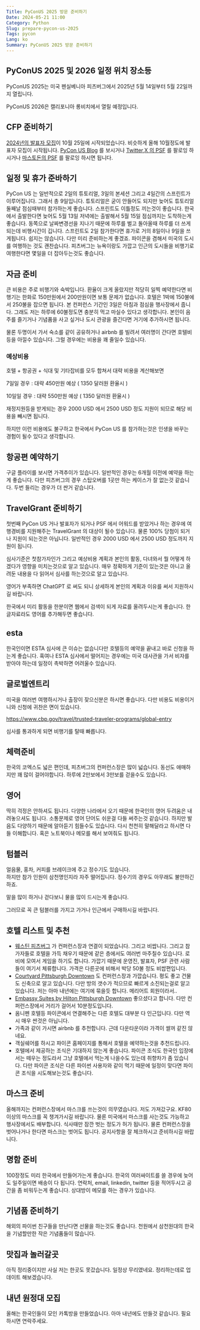```yaml
---
Title: PyConUS 2025 방문 준비하기
Date: 2024-05-21 11:00
Category: Python
Slug: prepare-pycon-us-2025
Tags: pycon
Lang: ko
Summary: PyConUS 2025 방문 준비하기
---
```


## PyConUS 2025 및 2026 일정 위치 장소등

PyConUS 2025는 미국 펜실베니아 피츠버그에서 2025년 5월 14일부터 5월 22일까지 열립니다.

PyConUS 2026은 캘리포니아 롱비치에서 열릴 예정입니다.

## CFP 준비하기

[2024년의 발표자 모집](https://us.pycon.org/2024/speaking/guidelines/)이 10월 25일에 시작되었습니다.
비슷하게 올해 10월정도에 발표자 모집이 시작됩니다. 
[PyCon US Blog](https://pycon.blogspot.com/) 를 보시거나 [Twitter,X 의 PSF](https://x.com/ThePSF) 를 팔로잉 하시거나 [마스토돈의 PSF](https://fosstodon.org/@ThePSF) 를 팔로잉 하시면 됩니다.

## 일정 및 휴가 준바하기

PyCon US 는 일반적으로 2일의 튜토리얼, 3일의 본세션 그리고 4일간의 스프린트가 이루어집니다. 그래서 총 9일입니다.  튜토리얼은 굳이 안들어도 되지만 늦어도 튜토리얼 둘째날 점심때부터 참가하는게 좋습니다. 스프린트도 이틀정도 끼는것이 좋습니다. 한국에서 출발한다면 늦어도 5월 13일 저녁에는 출발해서 5월 15일 점심까지는 도착하는게 좋습니다. 동쪽으로 날짜변경선을 지나기 때문에 하루를 벌고 돌아올때 하루를 더 쓰게 되는데 비행시간이 깁니다.  스프린트도 2일 참가한다면 휴가로 거의 8일이나 9일을 쓰게됩니다. 쉽지는 않습니다. 다만 미리 준비하는게 좋겠죠. 파이콘을 겸해서 미국의 도시를 여행하는 것도 괜찬습니다. 피츠버그는 뉴욕이랑도 가깝고 인근의 도시들을 비행기로 여행한다면 몇일을 더 잡아두는것도 좋습니다.

## 자금 준비

큰 비용은 주로 비행기와 숙박입니다. 환율이 크게 올랐지만 적당히 일찍 예약한다면 비행기는 한화로 150만원에서 200만원이면 보통 문제가 없습니다.  호텔은 1박에 150불에서 250불을 잡으면 됩니다. 본 컨퍼런스 기간인 3일은 아침과 점심을 행사장에서 줍니다. 그래도 저는 하루에 60불정도면 충분히 먹고 마실수 있다고 생각합니다. 본인이 음주를 즐기거나 기념품을 사고 싶거나 도시 관광을 즐긴다면 거기에 추가하시면 됩니다.

물론 두명이서 가서 숙소를 같이 공유하거나 airbnb 를 빌려서 여러명이 간다면 호텔비등을 아낄수 있습니다. 그럴 경우에는 비용을 꽤 줄일수 있습니다.

### 예상비용

호텔 + 항공권 + 식대 및 기타잡비를 모두 합쳐서 대략 비용을 계산해보면

7일일 경우 : 대략 450만원 예상 ( 1350 달러원 환율시  )

10일일 경우 : 대략 550만원  예상 ( 1350 달러원 환율시 )

재정지원등을 받게되는 경우 2000 USD 에서 2500 USD 정도 지원이 되므로 해당 비용을 빼시면 됩니다.

하지만 이런 비용에도 불구하고 한국에서 PyCon US 를 참가하는것은 인생을 바꾸는 경험이 될수 있다고 생각합니다.

## 항공편 예약하기

구글 플라이를 보시면 가격추이가 있습니다. 일반적인 경우는 6개월 이전에 예약을 하는게 좋습니다. 다만 피츠버그의 경우 스탑오버를 1곳만 하는 케이스가 잘 없는것 같습니다. 두번 들리는 경우가 더 싼거 같습니다.

## TravelGrant 준비하기

첫번째 PyCon US 거나 발표자가 되거나 PSF 에서 어워드를 받았거나 하는 경우에 여행경비를 지원해주는 TravelGrant 의 대상이 될수 있습니다. 물론 100% 당첨이 되거나 지원이 되는것은 아닙니다. 일반적인 경우 2000 USD 에서 2500 USD  정도까지 지원이 됩니다.

심사기준은 첫참가자인가 그리고 예상비용 계획과 본인의 활동, 다녀와서 뭘 어떻게 하겠다가 영향을 미치는것으로 알고 있습니다. 매우 정확하게 기준이 있는것은 아니고 올려둔 내용을 다 읽어서 심사를 하는것으로 알고 있습니다.

영어가 부족하면 ChatGPT 로 써도 되니 상세하게 본인의 계획과 이유를 써서 지원하시길 바랍니다.

한국에서 미리 활동을 한분이면 웹에서 검색이 되게 자료를 올려두시는게 좋습니다. 한글자료라도 영어를 추가해두면 좋습니다.

## esta

한국인이면 ESTA 심사에 큰 이슈는 없습니다만 호텔등의 예약을 끝내고 바로 신청을 하는게 좋습니다. 혹여나 ESTA 심사에서 떨어지는 경우에는 미국 대사관을 가서 비자를 받아야 하는데 일정이 촉박하면 어려울수 있습니다.

## 글로벌엔트리

미국을 여러번 여행하시거나 출장이  잦으신분은 하시면 좋습니다. 다만 비용도 비용이거니와 신청에 귀찬은 면이 있습니다.

<https://www.cbp.gov/travel/trusted-traveler-programs/global-entry>

심사를 통과하게 되면  비행기를 탈때 빠릅니다.

## 체력준비
  
한국의 코엑스도 넓은 편인데, 피츠버그의 컨퍼런스장은 많이 넓습니다. 동선도 애매하지만 꽤 많이 걸어야합니다. 하루에 2만보에서 3만보를 걷을수도 있습니다.

## 영어

딱히 걱정은 안하셔도 됩니다. 다양한 나라에서 오기 때문에 한국인의 영어 두려움은 내려놓으셔도 됩니다. 소통문제로 영어 단어도 쉬운걸 다들 써주는것 같습니다. 하지만 발음도 다양하기 때문에 알아듣기 힘들수도 있습니다. 다시 천천히 말해달라고 하시면 다들 이해합니다. 혹은 노트북이나 메모를 해서 보여줘도 됩니다.

## 텀블러

얼음물, 홍차, 커피를 브레이크에 주고 정수기도 있습니다.  
하지만 참가 인원이 삼천명인지라 자주 떨어집니다. 정수기의 경우도 아무래도 불안하긴하죠.

말을 많이 하거나 걷다보니 물을 많이 드시는게 좋습니다.

그러므로 꼭 큰 텀블러를 가지고 가거나 인근에서 구매하시길 바랍니다.

## 호텔 리스트 및 추천

* [웨스틴 피츠버그](https://maps.app.goo.gl/M6LKMpDrDMCAAiT6A) 가 컨퍼런스장과 연결이 되었습니다. 그리고 비쌉니다. 그리고 참가자들로 호텔을 가득 채우기 때문에 같은 층에서도 여러번 마주칠수 있습니다. 로비에 모여서 게임을 하기도 합니다. 가깝기 때문에 운영진, 발표자, PSF 관련 사람들이 여기서 체류합니다. 가격은 다른곳에 비해서 박당 50불 정도 비쌉편입니다. 
* [Courtyard Pittsburgh Downtown](https://maps.app.goo.gl/gV8TnZtDwD8gWbQU9) 도 컨퍼런스장과 가깝습니다. 평도 좋고 건물도 신축으로 알고 있습니다. 다만 방의 갯수가 적으므로 빠르게 소진되는걸로 알고 있습니다. 저는 아마 내년에는 여기에 묶을듯 합니다. 메리어트 회원이라서..
* [Embassy Suites by Hilton Pittsburgh Downtown](https://maps.app.goo.gl/Fyy7xZcAioys45Ty8) 좋으셨다고 합니다. 다만 컨퍼런스장에서 거리가 걸어서 10분정도입니다.
* 옴니펜 호텔등 파이콘에서 연결해주는 다른 호텔도 대부분 다 인근입니다. 다만 역시 매우 싼것은 아닙니다.
* 가족과 같이 가시면 airbnb 를 추천합니다. 근데 다운타운이라 가격이 쌀꺼 같진 않네요.
* 객실쉐어를 하시고 파이콘 홈페이지를 통해서 호텔을 예약하는것을 추천드립니다.
* 호텔에서 제공하는 조식은 기대하지 않는게 좋습니다. 파이콘 조식도 한국인 입장에서는 떼우는 정도라서 그냥 호텔에서 먹는게 나을수도 있는데 취향차가 좀 있습니다. 다만 파이콘 조식은 다른 파이썬 사용자와 같이 먹기 때문에 일정이 맞다면 파이콘 조식을 시도해보는것도 좋습니다.


##  마스크 준비

올해까지는 컨퍼런스장에서 마스크를 쓰는것이 의무였습니다. 저도 가져갔구요. KF80 이상의 마스크를 꼭 챙겨가시길 바랍니다.
물론 미국에서 마스크를 사는것도 가능하고 행사장에서도 배부합니다.
식사때만 잠깐 벗는 정도가 허가 됩니다. 물론 컨퍼런스장을 벗어나거나 한다면 마스크는 벗어도 됩니다. 공지사항을 잘 체크하시고 준비하시길 바랍니다.

## 명함 준비

100장정도 미리 한국에서 만들어가는게 좋습니다. 한국의 여러싸이트를 쓸 경우에 늦어도 일주일이면 배송이 다 됩니다. 연락처, email, linkedin, twitter 등을 적어두시고 공간을 좀 비워두는게 좋습니다.  상대방이 메모를 하는 경우가 있습니다.

## 기념품 준비하기

해외의 파이썬 친구들을 만난다면 선물을 하는것도 좋습니다. 천원에서 삼천원대의 한국을 기념할만한 작은 기념품들이 많습니다.

## 맛집과 놀러갈곳

아직 정리중이지만 사실 저는 한곳도 못갔습니다. 일정상 무리였네요. 정리하는데로 업데이트 해보겠습니다.

## 내년 원정대 모집

올해는 한국인들이 모인 카톡방을 만들었습니다. 아마 내년에도 만들것 같습니다. 필요하시면 연락주세요.

